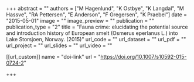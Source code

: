 +++
abstract = "" 
authors = ["M Hagenlund", "K Ostbye", "K Langdal", "M Hassve", "RA Pettersen", "E Anderson", "F Gregersen", "K Praebel"] 
date = "2015-05-01" 
image = "" 
image_preview = "" 
publication = "" 
publication_type = "2" 
title = "Fauna crime: elucidating the potential source and introduction history of European smelt (Osmerus eperlanus L.) into Lake Storsjoen, Norway. (2015)" 
url_code = "" 
url_dataset = "" 
url_pdf = "" 
url_project = "" 
url_slides = "" 
url_video = "" 


[[url_custom]]
name = "doi-link"
url = "https://doi.org/10.1007/s10592-015-0724-2"

+++
